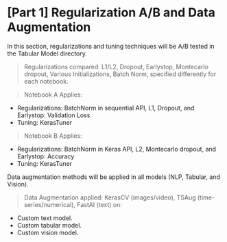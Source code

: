 # [Part 1] Regularization A/B and Data Augmentation
In this section, regularizations and tuning techniques will be A/B tested in the Tabular Model directory.

>  Regularizations compared: L1/L2, Dropout, Earlystop, Montecarlo dropout, Various Initializations, Batch Norm, specified differently for each notebook.

> Notebook A Applies:
- Regularizations: BatchNorm in sequential API, L1, Dropout, and Earlystop: Validation Loss
- Tuning: KerasTuner

> Notebook B Applies:
- Regularizations: BatchNorm in Keras API, L2, Montecarlo dropout, and Earlystop: Accuracy
- Tuning: KerasTuner

Data augmentation methods will be applied in all models (NLP, Tabular, and Vision).

> Data Augmentation applied: KerasCV (images/video), TSAug (time-series/numerical), FastAI (text) on: 
- Custom text model.
- Custom tabular model.
- Custom vision model.
